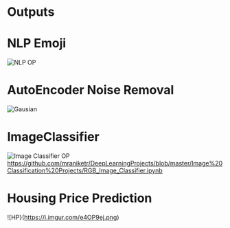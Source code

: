 # Outputs

# NLP Emoji
![NLP OP](https://i.imgur.com/XeD2lNi.png)

# AutoEncoder Noise Removal
![Gausian](https://i.imgur.com/QvcKss0.png)

# ImageClassifier
![Image Classifier OP](https://i.imgur.com/0cmEVjw.png)
https://github.com/mraniketr/DeepLearningProjects/blob/master/Image%20Classification%20Projects/RGB_Image_Classifier.ipynb

# Housing Price Prediction
![HP}(https://i.imgur.com/e4OP9ej.png)
